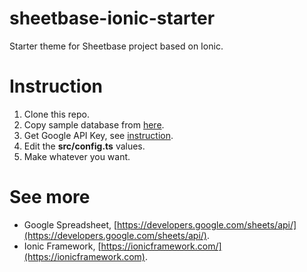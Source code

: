 # sheetbase-ionic-starter
Starter theme for Sheetbase project based on Ionic.

# Instruction

1. Clone this repo.
2. Copy sample database from [here](https://docs.google.com/spreadsheets/d/1BkCUWPCVWr90xfOTy5bDCDDbw3fD83XNBWCna3J98JY/edit?usp=sharing).
3. Get Google API Key, see [instruction](https://developers.google.com/maps/documentation/javascript/get-api-key).
4. Edit the **src/config.ts** values.
5. Make whatever you want.

# See more

- Google Spreadsheet, [https://developers.google.com/sheets/api/](https://developers.google.com/sheets/api/).
- Ionic Framework, [https://ionicframework.com/](https://ionicframework.com).